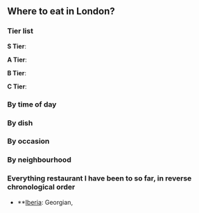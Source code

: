 ## Where to eat in London?



### Tier list

**S Tier**: 

**A Tier**: 

**B Tier**:

**C Tier**:


### By time of day


### By dish


### By occasion


### By neighbourhood




### Everything restaurant I have been to so far, in reverse chronological order

- **[Iberia](https://iberiarestaurant.co.uk/pimlicomenu.html): Georgian, 


